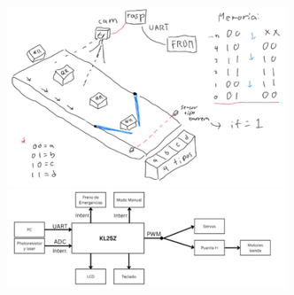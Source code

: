 ![Sorting Conveyor Logic Diagram](https://github.com/Marambulag/SortingConveyor/blob/master/img/Logic.png?raw=true)
![System Diagram](https://github.com/Marambulag/SortingConveyor/blob/master/img/system.png?raw=true)
